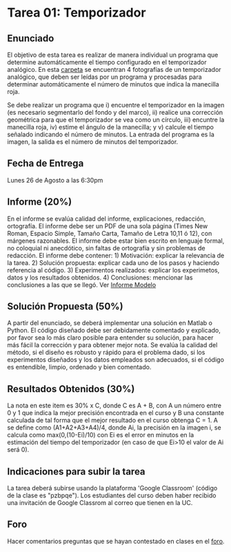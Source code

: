 # Tarea 01: Temporizador

## Enunciado
El objetivo de esta tarea es realizar de manera individual un programa que determine automáticamente el tiempo configurado en el temporizador analógico. En esta [carpeta](https://github.com/domingomery/imagenes/tree/master/tareas/Tarea_01/imagenes_reloj) se encuentran 4 fotografías de un temporizador analógico, que deben ser leídas por un programa y procesadas para determinar automáticamente el número de minutos que indica la manecilla roja. 

Se debe realizar un programa que i) encuentre el temporizador en la imagen (es necesario segmentarlo del fondo y del marco), ii) realice una corrección geométrica para que el temporizador se vea como un círculo, iii) encuntre la manecilla roja, iv) estime el ángulo de la manecilla; y v) calcule el tiempo señalado indicando el número de minutos. La entrada del programa es la imagen, la salida es el número de minutos del temporizador.

## Fecha de Entrega
Lunes 26 de Agosto a las 6:30pm

## Informe (20%)
En el informe se evalúa calidad del informe, explicaciones, redacción, ortografía. El informe debe ser un PDF de una sola página (Times New Roman, Espacio Simple, Tamaño Carta, Tamaño de Letra 10,11 ó 12), con márgenes razonables. El informe debe estar bien escrito en lenguaje formal, no coloquial ni anecdótico, sin faltas de ortografía y sin problemas de redacción. El informe debe contener: 1) Motivación: explicar la relevancia de la tarea. 2) Solución propuesta: explicar cada uno de los pasos y haciendo referencia al código. 3) Experimentos realizados: explicar los experimetos, datos y los resultados obtenidos. 4) Conclusiones: mencionar las conclusiones a las que se llegó. Ver [Informe Modelo](https://github.com/domingomery/imagenes/blob/master/tareas/TareaModelo.pdf)

## Solución Propuesta (50%)
A partir del enunciado, se deberá implementar una solución en Matlab o Python. El código diseñado debe ser debidamente comentado y explicado, por favor sea lo más claro posible para entender su solución, para hacer más fácil la corrección y para obtener mejor nota. Se evalúa la calidad del método, si el diseño es robusto y rápido para el problema dado, si los experimentos diseñados y los datos empleados son adecuados, si el código es entendible, limpio, ordenado y bien comentado.

## Resultados Obtenidos (30%)
La nota en este item es 30% x C, donde C es A + B, con A un número entre 0 y 1 que indica la mejor precisión encontrada en el curso y B una constante calculada de tal forma que el mejor resultado en el curso obtenga C = 1. A se define como (A1+A2+A3+A4)/4, donde Ai, la precisión en la imagen i, se calcula como max(0,(10-Ei)/10) con Ei es el error en minutos en la estimación del tiempo del temporizador (en caso de que Ei>10 el valor de Ai será 0). 

## Indicaciones para subir la tarea
La tarea deberá subirse usando la plataforma 'Google Classroom' (código de la clase es "pzbpqe"). Los estudiantes del curso deben haber recibido una invitación de Google Classrom al correo que tienen en la UC.

## Foro
Hacer comentarios preguntas que se hayan contestado en clases en el [foro](https://github.com/domingomery/imagenes/issues/1).
